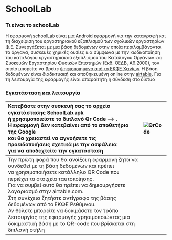 # SchoolLab
### Τι είναι το schoolLab
H εφαρμογή schoolLab είναι μια Android εφαρμογή για την καταγραφή και τη διαχείριση του εργαστηριακού εξοπλισμού των σχολικών εργαστηρίων Φ.Ε. Συνεργάζεται με μια βάση δεδομένων στην οποία περιλαμβάνονται τα όργανα, συσκευές χημικές ουσίες κ.α σύμφωνα με την κωδικοποίηση του καταλόγου εργαστηριακού εξοπλισμού του Καταλόγου Οργάνων και Συσκευών Εργαστηρίου Φυσικών Επιστημών (Εκδ. ΟΕΔΒ, Αθ.2000), τον οποίο μπορείτε να βρείτε [ψηφιοποιημένο από το ΕΚΦΕ Χανίων](https://issuu.com/ekfechania/docs/katalogos_organon_kai_syskeyon_ypepth "ψηφιοποιημένο από το ΕΚΦΕ Χανίων"). Η βάση δεδομένων είναι διαδικτυακή και αποθηκευμένη online στην [airtable](https://airtable.com "airtable"). Για τη λειτουργία της εφαρμογής είναι απαραίτητη η σύνδεση στο δίκτυο

### Εγκατάσταση και λειτουργία

|Κατεβάστε στην συσκευή σας το αρχείο εγκατάστασης SchoolLab.apk <br> ή χρησιμοποιείστε το διπλανό Qr Code --> .<br> H εφαρμογή δεν κατεβαίνει από το αποθετήριο της Google <br> και θα χρειαστεί να αγνοήσετε τις προειδοποιήσεις σχετικά με την ασφάλεια <br> για να αποδεχτείτε την εγκατάσταση   |![QrCode](https://i.imgur.com/Y3ZqQto.png) |
|:---|:---|
|Την πρώτη φορά που θα ανοίξει η εφαρμογή ζητά να συνδεθεί με τη βάση δεδομένων και πρέπει<br> να χρησιμοποιήσετε  κατάλληλο QR Code που περιέχει τα στοιχεία ταυτοποίησης.<br> Για να συμβεί αυτό θα πρέπει να δημιουργήσετε λογαριασμό στην airtable.com. <br>  Στη συνέχεια ζητήστε αντίγραφο της βάσης δεδομένων από το ΕΚΦΕ Ρεθύμνου.<br> Αν θέλετε μπορείτε να δοκιμάσετε τον τρόπο λειτουργίας της εφαρμογής χρησιμοποιώντας μια δοκιμαστική βάση με το QR-code που βρίσκεται στη διπλανή στήλη ||



